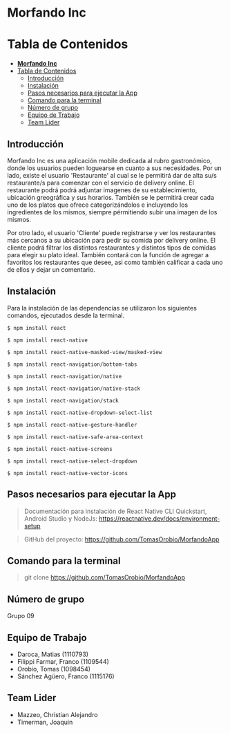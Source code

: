 # **Morfando Inc**

# Tabla de Contenidos
- [**Morfando Inc**](#morfando-inc)
- [Tabla de Contenidos](#tabla-de-contenidos)
  - [Introducción](#introducción)
  - [Instalación](#instalación)
  - [Pasos necesarios para ejecutar la App](#pasos-necesarios-para-ejecutar-la-app)
  - [Comando para la terminal](#comando-para-la-terminal)
  - [Número de grupo](#número-de-grupo)
  - [Equipo de Trabajo](#equipo-de-trabajo)
  - [Team Lider](#team-lider)

## Introducción
Morfando Inc es una aplicación mobile dedicada al rubro gastronómico, donde los usuarios pueden loguearse en cuanto a sus necesidades. Por un lado, existe el usuario 'Restaurante' al cual se le permitirá dar de alta su/s restaurante/s para comenzar con el servicio de delivery online. El restaurante podrá podrá adjuntar imagenes de su establecimiento, ubicación greográfica y sus horarios. También se le permitirá crear cada uno de los platos que ofrece categorizándolos e incluyendo los ingredientes de los mismos, siempre pérmitiendo subir una imagen de los mismos.

Por otro lado, el usuario 'Cliente' puede registrarse y ver los restaurantes más cercanos a su ubicación para pedir su comida por delivery online. El cliente podrá filtrar los distintos restaurantes y distintos tipos de comidas para elegir su plato ideal. También contará con la función de agregar a favoritos los restaurantes que desee, asi como también calificar a cada uno de ellos y dejar un comentario.

## Instalación
Para la instalación de las dependencias se utilizaron los siguientes comandos, ejecutados desde la terminal.

```console
$ npm install react
```
```console
$ npm install react-native
```
```console
$ npm install react-native-masked-view/masked-view
```
```console
$ npm install react-navigation/bottom-tabs
```
```console
$ npm install react-navigation/native
```
```console
$ npm install react-navigation/native-stack
```
```console
$ npm install react-navigation/stack
```
```console
$ npm install react-native-dropdown-select-list
```
```console
$ npm install react-native-gesture-handler
```
```console
$ npm install react-native-safe-area-context
```
```console
$ npm install react-native-screens
```
```console
$ npm install react-native-select-dropdown
```
```console
$ npm install react-native-vector-icons
```
## Pasos necesarios para ejecutar la App
>Documentación para instalación de React Native CLI Quickstart, Android Studio y NodeJs: https://reactnative.dev/docs/environment-setup

>GitHub del proyecto: https://github.com/TomasOrobio/MorfandoApp

## Comando para la terminal
>git clone https://github.com/TomasOrobio/MorfandoApp
## Número de grupo
Grupo 09

## Equipo de Trabajo
-	Daroca, Matias (1110793)
-	Filippi Farmar, Franco  (1109544)
-	Orobio, Tomas (1098454)
-	Sánchez Agüero, Franco (1115176)

## Team Lider
-	Mazzeo, Christian Alejandro
-	Timerman, Joaquin